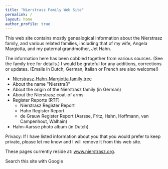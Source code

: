 ```yaml
---
title: "Nierstrasz Family Web Site"
permalink: /
layout: home
author_profile: true
---
```

This web site contains mostly genealogical information about the Nierstrasz family, and various related families, including that of my wife, Angela Margiotta, and my paternal grandmother, Jet Hahn.

The information here has been cobbled together from various sources. (See the family tree for details.) I would be grateful for any additions, corrections or updates. (Emails in Dutch, German, Italian or French are also welcome!)

- [Nierstrasz-Hahn-Margiotta family tree](/Tree/)
- About the name "Nierstraß"
- About the origin of the Nierstrasz family (in German)
- About the Nierstrasz coat-of arms
- Register Reports (RTF)
	- Nierstrasz Register Report
	- Hahn Register Report
	- de Grauw Register Report (Aarsse, Fritz, Hahn, Hoffmann, van Campenhout, Walhain)
- Hahn-Aarsse photo album (in Dutch)

Privacy: If I have listed information about you that you would prefer to keep private, please let me know and I will remove it from this web site.

These pages currently reside at: www.nierstrasz.org.

Search this site with Google
